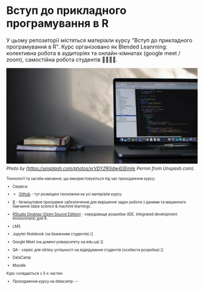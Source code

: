 # Вступ до прикладного програмування в R 

У цьому репозиторії містяться матеріали курсу "Вступ до прикладного програмування в R". 
Курс організовано як Blended Leanrning: колективна робота в аудиторіях та онлайн-кімнатах (google meet / zoom), самостійна робота студентів :man_student::woman_student:.

![GitHub Logo](images/r-intro-preview.jpg)
<small>_Photo by [https://unsplash.com/photos/xrVDYZRGdw4](Emile Perron from Unspash.com)_.<small>

Технології та засоби навчання, що використовуються під час проходження курсу:
- Сервіси:
- - [Github](https://github.com/) - тут розміщені посилання на усі матеріали курсу.

- [R](https://cloud.r-project.org/) - безкоштовне програмне забезпечення для вирішення задач роботи з даними та машинного навчання (data science & machine learning). 
- [RStudio Desktop (Open Source Edition)](https://rstudio.com/products/rstudio/) - середовище розробки (IDE, integrated development environment) для R. 
- LMS
- Jupyter Notebook (за бажанням студентів) []
- Google Meet (на домені університету oa.edu.ua) []
- QA - сервіс для обліку успішності на відвідування студентів (особиста розробка) []
- DataCamp
- Moodle

Курс складається з 3-х частин:
- Проходження курсу на datacamp:
-- 
